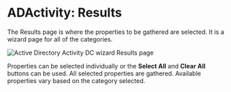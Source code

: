 # ADActivity: Results

The Results page is where the properties to be gathered are selected. It is a wizard page for all of
the categories.

![Active Directory Activity DC wizard Results page](/img/product_docs/accessanalyzer/11.6/accessanalyzer/admin/datacollector/adinventory/results.webp)

Properties can be selected individually or the **Select All** and **Clear All** buttons can be used.
All selected properties are gathered. Available properties vary based on the category selected.
